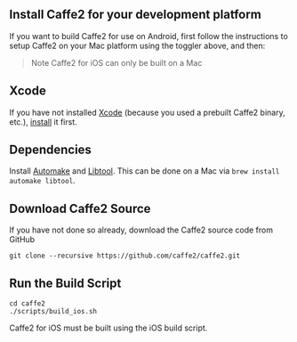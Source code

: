 <block class="ios compile" />

## Install Caffe2 for your development platform

If you want to build Caffe2 for use on Android, first follow the instructions to setup Caffe2 on your Mac platform using the toggler above, and then:

> Note Caffe2 for iOS can only be built on a Mac

## Xcode

If you have not installed [Xcode](https://developer.apple.com/xcode/) (because you used a prebuilt Caffe2 binary, etc.), [install](https://itunes.apple.com/us/app/xcode/id497799835) it first.

## Dependencies

Install [Automake](https://www.gnu.org/software/automake/) and [Libtool](https://www.gnu.org/software/libtool/libtool.html). This can be done on a Mac via `brew install automake libtool`.

## Download Caffe2 Source

If you have not done so already, download the Caffe2 source code from GitHub

```
git clone --recursive https://github.com/caffe2/caffe2.git
```

## Run the Build Script

```
cd caffe2
./scripts/build_ios.sh
```

<block class="ios prebuilt docker" />

Caffe2 for iOS must be built using the iOS build script.

<block class="ios cloud" />
